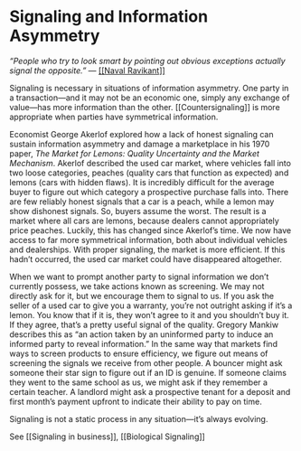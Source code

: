# Signaling and Information Asymmetry

*“People who try to look smart by pointing out obvious exceptions actually signal the opposite.”* — [[[Naval Ravikant]]](https://fs.blog/naval-ravikant/)

Signaling is necessary in situations of information asymmetry. One party in a transaction—and it may not be an economic one, simply any exchange of value—has more information than the other. [[Countersignaling]] is more appropriate when parties have symmetrical information.

Economist George Akerlof explored how a lack of honest signaling can sustain information asymmetry and damage a marketplace in his 1970 paper, *The Market for Lemons: Quality Uncertainty and the Market Mechanism*. Akerlof described the used car market, where vehicles fall into two loose categories, peaches (quality cars that function as expected) and lemons (cars with hidden flaws). It is incredibly difficult for the average buyer to figure out which category a prospective purchase falls into. There are few reliably honest signals that a car is a peach, while a lemon may show dishonest signals. So, buyers assume the worst. The result is a market where all cars are lemons, because dealers cannot appropriately price peaches. Luckily, this has changed since Akerlof’s time. We now have access to far more symmetrical information, both about individual vehicles and dealerships. With proper signaling, the market is more efficient. If this hadn’t occurred, the used car market could have disappeared altogether.

When we want to prompt another party to signal information we don’t currently possess, we take actions known as screening. We may not directly ask for it, but we encourage them to signal to us. If you ask the seller of a used car to give you a warranty, you’re not outright asking if it’s a lemon. You know that if it is, they won’t agree to it and you shouldn’t buy it. If they agree, that’s a pretty useful signal of the quality. Gregory Mankiw describes this as “an action taken by an uninformed party to induce an informed party to reveal information.” In the same way that markets find ways to screen products to ensure efficiency, we figure out means of screening the signals we receive from other people. A bouncer might ask someone their star sign to figure out if an ID is genuine. If someone claims they went to the same school as us, we might ask if they remember a certain teacher. A landlord might ask a prospective tenant for a deposit and first month’s payment upfront to indicate their ability to pay on time.

Signaling is not a static process in any situation—it’s always evolving.


See [[Signaling in business]], [[Biological Signaling]]